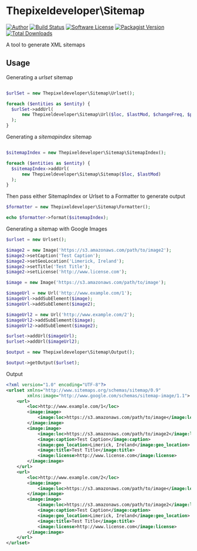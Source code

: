 Thepixeldeveloper\Sitemap
=========================

[![Author](http://img.shields.io/badge/author-@colonelrosa-blue.svg?style=flat-square)](https://twitter.com/colonelrosa)
[![Build Status](https://img.shields.io/travis/ThePixelDeveloper/Sitemap-v2/master.svg?style=flat-square)](https://travis-ci.org/ThePixelDeveloper/Sitemap-v2)
[![Software License](https://img.shields.io/badge/license-MIT-brightgreen.svg?style=flat-square)](LICENSE)
[![Packagist Version](https://img.shields.io/packagist/v/thepixeldeveloper/sitemap.svg?style=flat-square)](https://packagist.org/packages/thepixeldeveloper/sitemap)
[![Total Downloads](https://img.shields.io/packagist/dt/thepixeldeveloper/sitemap.svg?style=flat-square)](https://packagist.org/packages/thepixeldeveloper/sitemap)

A tool to generate XML sitemaps

Usage
-----

Generating a _urlset_ sitemap

``` php

$urlSet = new Thepixeldeveloper\Sitemap\Urlset(); 

foreach ($entities as $entity) {
  $urlSet->addUrl(
      new Thepixeldeveloper\Sitemap\Url($loc, $lastMod, $changeFreq, $priority)
  );
}
```

Generating a _sitemapindex_ sitemap


``` php

$sitemapIndex = new Thepixeldeveloper\Sitemap\SitemapIndex(); 

foreach ($entities as $entity) {
  $sitemapIndex->addUrl(
      new Thepixeldeveloper\Sitemap\Sitemap($loc, $lastMod)
  );
}
```

Then pass either SitemapIndex or Urlset to a Formatter to generate output


``` php
$formatter = new Thepixeldeveloper\Sitemap\Formatter();

echo $formatter->format($sitemapIndex);
```


Generating a sitemap with Google Images

``` php
$urlset = new Urlset();

$image2 = new Image('https://s3.amazonaws.com/path/to/image2');
$image2->setCaption('Test Caption');
$image2->setGeoLocation('Limerick, Ireland');
$image2->setTitle('Test Title');
$image2->setLicense('http://www.license.com');

$image = new Image('https://s3.amazonaws.com/path/to/image');

$imageUrl = new Url('http://www.example.com/1');
$imageUrl->addSubElement($image);
$imageUrl->addSubElement($image2);

$imageUrl2 = new Url('http://www.example.com/2');
$imageUrl2->addSubElement($image);
$imageUrl2->addSubElement($image2);

$urlset->addUrl($imageUrl);
$urlset->addUrl($imageUrl2);

$output = new Thepixeldeveloper\Sitemap\Output();

$output->getOutput($urlset);
```

Output

``` xml
<?xml version="1.0" encoding="UTF-8"?>
<urlset xmlns="http://www.sitemaps.org/schemas/sitemap/0.9"
        xmlns:image="http://www.google.com/schemas/sitemap-image/1.1">
    <url>
        <loc>http://www.example.com/1</loc>
        <image:image>
            <image:loc>https://s3.amazonaws.com/path/to/image</image:loc>
        </image:image>
        <image:image>
            <image:loc>https://s3.amazonaws.com/path/to/image2</image:loc>
            <image:caption>Test Caption</image:caption>
            <image:geo_location>Limerick, Ireland</image:geo_location>
            <image:title>Test Title</image:title>
            <image:license>http://www.license.com</image:license>
        </image:image>
    </url>
    <url>
        <loc>http://www.example.com/2</loc>
        <image:image>
            <image:loc>https://s3.amazonaws.com/path/to/image</image:loc>
        </image:image>
        <image:image>
            <image:loc>https://s3.amazonaws.com/path/to/image2</image:loc>
            <image:caption>Test Caption</image:caption>
            <image:geo_location>Limerick, Ireland</image:geo_location>
            <image:title>Test Title</image:title>
            <image:license>http://www.license.com</image:license>
        </image:image>
    </url>
</urlset>
```
